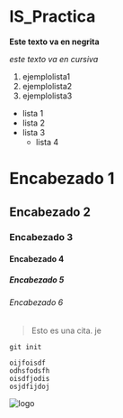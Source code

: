 # IS_Practica

  **Este texto va en negrita**
  
  *este texto va en cursiva*
  
  1. ejemplolista1
  2. ejemplolista2
  3. ejemplolista3
  
  * lista 1
  * lista 2
  * lista 3
    * lista 4
  
  # Encabezado 1
  ## Encabezado 2
  ### Encabezado 3
  #### Encabezado 4
  ##### Encabezado 5
  ###### Encabezado 6

> Esto es una cita. je

`git init`

~~~
oijfoisdf
odhsfodsfh
oisdfjodis
osjdfijdoj
~~~


![logo](https://ubunlog.com/wp-content/uploads/2016/08/Fondo-Sylvia-Ritter-830x401.png)
